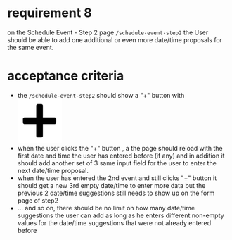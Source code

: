 # requirement 8
on the Schedule Event - Step 2 page `/schedule-event-step2` the User should be able to add one additional or even more date/time proposals for the same event. 

# acceptance criteria 
* the `/schedule-event-step2` should show a "+" button with   ![this image](Plus-Symbol-Transparent-small.png)
* when the user clicks the "+" button , a the page should reload with the first date and time the user has entered before (if any) and in addition it should add another set of 3 same input field for the user to enter the next date/time proposal.
* when the user has entered the 2nd event and still clicks "+" button it should get a new 3rd empty date/time to enter more data but the previous 2 date/time suggestions still needs to show up on the form page of step2 
* ... and so on, there should be no limit on how many date/time suggestions the user can add as long as he enters different non-empty values for the date/time suggestions that were not already entered before 
  

  